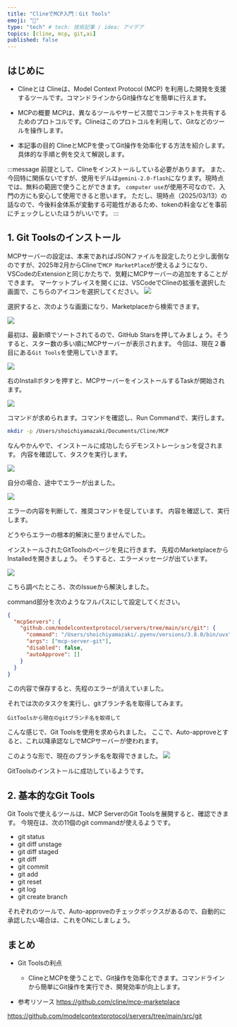 ```yaml
---
title: "ClineでMCP入門：Git Tools"
emoji: "🤖"
type: "tech" # tech: 技術記事 / idea: アイデア
topics: [cline, mcp, git,ai]
published: false
---
```


## はじめに
- Clineとは
Clineは、Model Context Protocol (MCP) を利用した開発を支援するツールです。コマンドラインからGit操作などを簡単に行えます。

- MCPの概要
MCPは、異なるツールやサービス間でコンテキストを共有するためのプロトコルです。Clineはこのプロトコルを利用して、Gitなどのツールを操作します。

- 本記事の目的
ClineとMCPを使ってGit操作を効率化する方法を紹介します。具体的な手順と例を交えて解説します。

:::message
前提として、Clineをインストールしている必要があります。
また、今回特に関係ないですが、使用モデルは`gemini-2.0-flash`になります。現時点では、無料の範囲で使うことができます。
`computer use`が使用不可なので、入門の方にも安心して使用できると思います。
ただし、現時点（2025/03/13）の話なので、今後料金体系が変動する可能性があるため、tokenの料金などを事前にチェックしといたほうがいいです。
:::

## 1. Git Toolsのインストール
MCPサーバーの設定は、本来であればJSONファイルを設定したりと少し面倒なのですが、2025年2月からClineで`MCP MarketPlace`が使えるようになり、VSCodeのExtensionと同じかたちで、気軽にMCPサーバーの追加をすることができます。
マーケットプレイスを開くには、VSCodeでClineの拡張を選択した画面で、こちらのアイコンを選択してください。
![](/images/gemini-code-assistant-tutorial/image1.png)

選択すると、次のような画面になり、Marketplaceから検索できます。

![](/images/gemini-code-assistant-tutorial/image2.png)

最初は、最新順でソートされてるので、GitHub Starsを押してみましょう。そうすると、スター数の多い順にMCPサーバーが表示されます。
今回は、現在２番目にある`Git Tools`を使用していきます。

![](/images/gemini-code-assistant-tutorial/image3.png)

右のInstallボタンを押すと、MCPサーバーをインストールするTaskが開始されます。

![](/images/gemini-code-assistant-tutorial/image4.png)

コマンドが求められます。コマンドを確認し、Run Commandで、実行します。
```bash
mkdir -p /Users/shoichiyamazaki/Documents/Cline/MCP
```

なんやかんやで、インストールに成功したらデモンストレーションを促されます。
内容を確認して、タスクを実行します。

![](/images/gemini-code-assistant-tutorial/image5.png)

自分の場合、途中でエラーが出ました。

![](/images/gemini-code-assistant-tutorial/image6.png)

エラーの内容を判断して、推奨コマンドを促しています。
内容を確認して、実行します。

どうやらエラーの根本的解決に至りませんでした。

インストールされたGitToolsのページを見に行きます。
先程のMarketplaceからInstalledを開きましょう。
そうすると、エラーメッセージが出ています。

![](/images/gemini-code-assistant-tutorial/image7.png)

こちら調べたところ、次のIssueから解決しました。

command部分を次のようなフルパスにして設定してください。
```json
{
  "mcpServers": {
    "github.com/modelcontextprotocol/servers/tree/main/src/git": {
      "command": "/Users/shoichiyamazaki/.pyenv/versions/3.8.0/bin/uvx",
      "args": ["mcp-server-git"],
      "disabled": false,
      "autoApprove": []
    }
  }
}
```

この内容で保存すると、先程のエラーが消えていました。

それでは次のタスクを実行し、gitブランチ名を取得してみます。

```prompt
GitToolsから現在のgitブランチ名を取得して
```

こんな感じで、Git Toolsを使用を求められました。
ここで、Auto-approveとすると、これ以降承認なしでMCPサーバーが使われます。

このような形で、現在のブランチ名を取得できました。
![](/images/gemini-code-assistant-tutorial/image8.png)

GitToolsのインストールに成功しているようです。

## 2. 基本的なGit Tools
Git Toolsで使えるツールは、MCP ServerのGit Toolsを展開すると、確認できます。
今現在は、次の11個のgit commandが使えるようです。

* git status
* git diff unstage
* git diff staged
* git diff
* git commit
* git add
* git reset
* git log
* git create branch

それぞれのツールで、Auto-approveのチェックボックスがあるので、自動的に承認したい場合は、これをONにしましょう。

## まとめ
- Git Toolsの利点
  - ClineとMCPを使うことで、Git操作を効率化できます。コマンドラインから簡単にGit操作を実行でき、開発効率が向上します。

- 参考リソース
https://github.com/cline/mcp-marketplace

https://github.com/modelcontextprotocol/servers/tree/main/src/git

